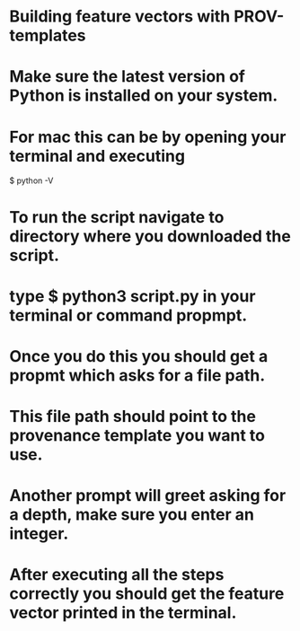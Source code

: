 # Building feature vectors with PROV-templates

# Make sure the latest version of Python is installed on your system.

# For mac this can be by opening your terminal and executing

$ python -V

# To run the script navigate to directory where you downloaded the script.

# type $ python3 script.py in your terminal or command propmpt.

# Once you do this you should get a propmt which asks for a file path.

# This file path should point to the provenance template you want to use.

# Another prompt will greet asking for a depth, make sure you enter an integer.

# After executing all the steps correctly you should get the feature vector printed in the terminal.
